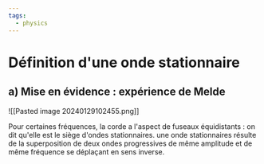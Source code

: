 ```yaml
---
tags:
  - physics
---
```

# Définition d'une onde stationnaire

## a) Mise en évidence : expérience de Melde

![[Pasted image 20240129102455.png]]

Pour certaines fréquences, la corde a l'aspect de fuseaux équidistants : on dit qu'elle est le siège d'ondes stationnaires.
une onde stationnaires résulte de la superposition de deux ondes progressives de même amplitude et de même fréquence se déplaçant en sens inverse.